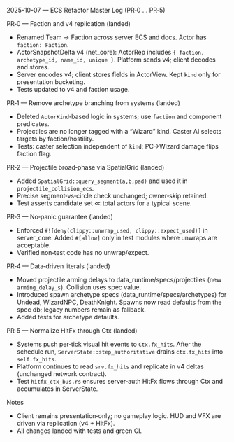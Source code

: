 2025-10-07 — ECS Refactor Master Log (PR‑0 … PR‑5)

PR‑0 — Faction and v4 replication (landed)
- Renamed Team → Faction across server ECS and docs. Actor has `faction: Faction`.
- ActorSnapshotDelta v4 (net_core): ActorRep includes `{ faction, archetype_id, name_id, unique }`. Platform sends v4; client decodes and stores.
- Server encodes v4; client stores fields in ActorView. Kept `kind` only for presentation bucketing.
- Tests updated to v4 and faction usage.

PR‑1 — Remove archetype branching from systems (landed)
- Deleted `ActorKind`‑based logic in systems; use `faction` and component predicates.
- Projectiles are no longer tagged with a “Wizard” kind. Caster AI selects targets by faction/hostility.
- Tests: caster selection independent of `kind`; PC→Wizard damage flips faction flag.

PR‑2 — Projectile broad‑phase via SpatialGrid (landed)
- Added `SpatialGrid::query_segment(a,b,pad)` and used it in `projectile_collision_ecs`.
- Precise segment‑vs‑circle check unchanged; owner‑skip retained.
- Test asserts candidate set ≪ total actors for a typical scene.

PR‑3 — No‑panic guarantee (landed)
- Enforced `#![deny(clippy::unwrap_used, clippy::expect_used)]` in server_core. Added `#[allow]` only in test modules where unwraps are acceptable.
- Verified non‑test code has no unwrap/expect.

PR‑4 — Data‑driven literals (landed)
- Moved projectile arming delays to data_runtime/specs/projectiles (new `arming_delay_s`). Collision uses spec value.
- Introduced spawn archetype specs (data_runtime/specs/archetypes) for Undead, WizardNPC, DeathKnight. Spawns now read defaults from the spec db; legacy numbers remain as fallback.
- Added tests for archetype defaults.

PR‑5 — Normalize HitFx through Ctx (landed)
- Systems push per‑tick visual hit events to `Ctx.fx_hits`. After the schedule run, `ServerState::step_authoritative` drains `ctx.fx_hits` into `self.fx_hits`.
- Platform continues to read `srv.fx_hits` and replicate in v4 deltas (unchanged network contract).
- Test `hitfx_ctx_bus.rs` ensures server‑auth HitFx flows through Ctx and accumulates in ServerState.

Notes
- Client remains presentation‑only; no gameplay logic. HUD and VFX are driven via replication (v4 + HitFx).
- All changes landed with tests and green CI.

